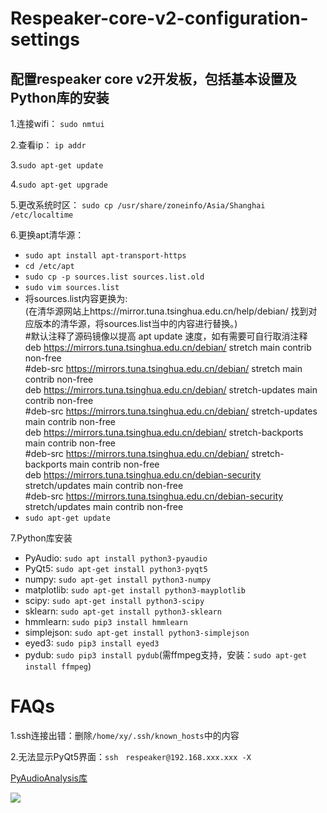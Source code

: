 # Respeaker-core-v2-configuration-settings
配置respeaker core v2开发板，包括基本设置及Python库的安装
----------------------------------------------------
1.连接wifi： `sudo nmtui`

2.查看ip： `ip addr`

3.`sudo apt-get update`

4.`sudo apt-get upgrade`

5.更改系统时区： `sudo cp /usr/share/zoneinfo/Asia/Shanghai /etc/localtime`

6.更换apt清华源：<br>
  * `sudo apt install apt-transport-https`<br>
  * `cd /etc/apt`<br>
  * `sudo cp -p sources.list sources.list.old`<br>
  * `sudo vim sources.list`<br>
  * 将sources.list内容更换为:<br>
  (在清华源网站上https://mirror.tuna.tsinghua.edu.cn/help/debian/ 找到对应版本的清华源，将sources.list当中的内容进行替换。)<br>
  #默认注释了源码镜像以提高 apt update 速度，如有需要可自行取消注释<br>
  deb https://mirrors.tuna.tsinghua.edu.cn/debian/ stretch main contrib non-free<br>
  #deb-src https://mirrors.tuna.tsinghua.edu.cn/debian/ stretch main contrib non-free<br>
  deb https://mirrors.tuna.tsinghua.edu.cn/debian/ stretch-updates main contrib non-free<br>
  #deb-src https://mirrors.tuna.tsinghua.edu.cn/debian/ stretch-updates main contrib non-free<br>
  deb https://mirrors.tuna.tsinghua.edu.cn/debian/ stretch-backports main contrib non-free<br>
  #deb-src https://mirrors.tuna.tsinghua.edu.cn/debian/ stretch-backports main contrib non-free<br>
  deb https://mirrors.tuna.tsinghua.edu.cn/debian-security stretch/updates main contrib non-free<br>
  #deb-src https://mirrors.tuna.tsinghua.edu.cn/debian-security stretch/updates main contrib non-free<br>
  * `sudo apt-get update`<br>

7.Python库安装
  * PyAudio: `sudo apt install python3-pyaudio`<br>
  * PyQt5: `sudo apt-get install python3-pyqt5`<br>
  * numpy: `sudo apt-get install python3-numpy`<br>
  * matplotlib: `sudo apt-get install python3-mayplotlib`<br>
  * scipy: `sudo apt-get install python3-scipy`<br>
  * sklearn: `sudo apt-get install python3-sklearn`<br>
  * hmmlearn: `sudo pip3 install hmmlearn`<br>
  * simplejson: `sudo apt-get install python3-simplejson`<br>
  * eyed3: `sudo pip3 install eyed3`<br>
  * pydub: `sudo pip3 install pydub`(需ffmpeg支持，安装：`sudo apt-get install ffmpeg`) <br>

# FAQs  
1.ssh连接出错：删除`/home/xy/.ssh/known_hosts`中的内容

2.无法显示PyQt5界面：`ssh　respeaker@192.168.xxx.xxx -X`

[PyAudioAnalysis库](https://github.com/tyiannak/pyAudioAnalysis)

![](https://timgsa.baidu.com/timg?image&quality=80&size=b9999_10000&sec=1544368789184&di=062d69406e794ae6d836b7ca387a6563&imgtype=0&src=http%3A%2F%2Fimgsrc.baidu.com%2Fforum%2Fw%3D580%2Fsign%3D3d21336dfb039245a1b5e107b795a4a8%2F277603d3d539b600c41cca17ee50352ac45cb7fd.jpg)  
